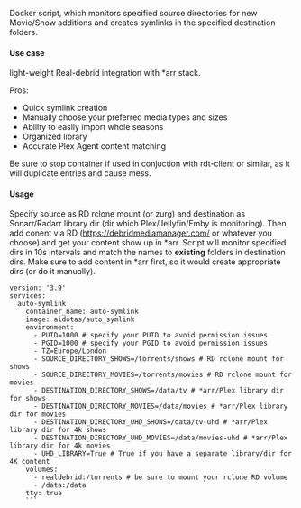 Docker script, which monitors specified source directories for new Movie/Show additions and creates symlinks in the specified destination folders.

#### Use case
light-weight Real-debrid integration with *arr stack. 

Pros:
* Quick symlink creation
* Manually choose your preferred media types and sizes
* Ability to easily import whole seasons
* Organized library
* Accurate Plex Agent content matching

Be sure to stop container if used in conjuction with rdt-client or similar, as it will duplicate entries and cause mess.

#### Usage

Specify source as RD rclone mount (or zurg) and destination as Sonarr/Radarr library dir (dir which Plex/Jellyfin/Emby is monitoring). Then add conent via RD (https://debridmediamanager.com/ or whatever you choose) and get your content show up in *arr. 
Script will monitor specified dirs in 10s intervals and match the names to **existing** folders in destination dirs. Make sure to add content in *arr first, so it would create appropriate dirs (or do it manually).

```  
version: '3.9'
services:
  auto-symlink:
    container_name: auto-symlink
    image: aidotas/auto_symlink
    environment:
      - PUID=1000 # specify your PUID to avoid permission issues
      - PGID=1000 # specify your PGID to avoid permission issues
      - TZ=Europe/London
      - SOURCE_DIRECTORY_SHOWS=/torrents/shows # RD rclone mount for shows
      - SOURCE_DIRECTORY_MOVIES=/torrents/movies # RD rclone mount for movies
      - DESTINATION_DIRECTORY_SHOWS=/data/tv # *arr/Plex library dir for shows
      - DESTINATION_DIRECTORY_MOVIES=/data/movies # *arr/Plex library dir for movies
      - DESTINATION_DIRECTORY_UHD_SHOWS=/data/tv-uhd # *arr/Plex library dir for 4k shows
      - DESTINATION_DIRECTORY_UHD_MOVIES=/data/movies-uhd # *arr/Plex library dir for 4k movies
      - UHD_LIBRARY=True # True if you have a separate library/dir for 4K content
    volumes:
      - realdebrid:/torrents # be sure to mount your rclone RD volume
      - /data:/data
    tty: true
    ```
